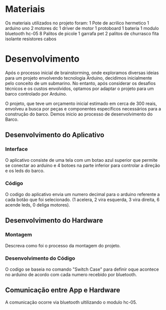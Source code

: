 
# Materiais

Os materiais utilizados no projeto foram:
1 Pote de acrilico hermetico
1 arduino uno
2 motores dc
1 driver de motor
1 protoboard
1 bateria
1 modulo bluetooth hc-05
8 Palitos de picole
1 garrafa pet
2 palitos de churrasco
fita isolante
resistores
cabos

# Desenvolvimento
Após o processo inicial de brainstorming, onde exploramos diversas ideias para um projeto envolvendo tecnologia Arduino, decidimos inicialmente pelo conceito de um submarino. No entanto, após considerar os desafios técnicos e os custos envolvidos, optamos por adaptar o projeto para um barco controlado por Arduino.

O projeto, que teve um orçamento inicial estimado em cerca de 300 reais, envolveu a busca por peças e componentes específicos necessários para a construção do barco.
Demos inicio ao processo de desenvolvimento do Barco.

## Desenvolvimento do Aplicativo

### Interface

O aplicativo consiste de uma tela com um botao azul superior que permite se conectar ao arduino e 4 botoes na parte inferior para controlar a direção e os leds do barco.

### Código

O codigo do aplicativo envia um numero decimal para o arduino referente a cada botão que foi selecionado. (1 acelera, 2 vira esquerda, 3 vira direita, 6 acende leds, 0 deliga motores).

## Desenvolvimento do Hardware

### Montagem

Descreva como foi o processo da montagem do projeto.

### Desenvolvimento do Código

O codigo se baseia no comando "Switch Case" para definir oque acontece no arduino de acordo com cada numero recebido por bluetooth.

## Comunicação entre App e Hardware

A comunicação ocorre via bluetooth ultilizando o modulo hc-05.
